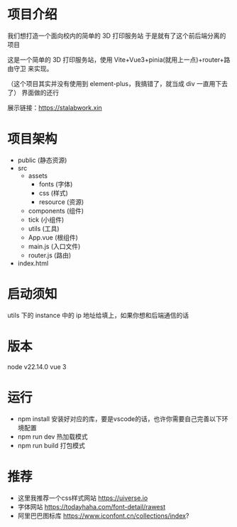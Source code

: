 # 项目介绍

我们想打造一个面向校内的简单的 3D 打印服务站
于是就有了这个前后端分离的项目

这是一个简单的 3D 打印服务站，使用 Vite+Vue3+pinia(就用上一点)+router+路由守卫 来实现。

（这个项目其实并没有使用到 element-plus，我搞错了，就当成 div 一直用下去了）
界面做的还行

展示链接：https://stalabwork.xin

# 项目架构

- public (静态资源)
- src
  - assets
    - fonts (字体)
    - css (样式)
    - resource (资源)
  - components (组件)
  - tick (小组件)
  - utils (工具)
  - App.vue (根组件)
  - main.js (入口文件)
  - router.js (路由)
- index.html

# 启动须知

utils 下的 instance 中的 ip 地址给填上，如果你想和后端通信的话

# 版本
node v22.14.0
vue 3

# 运行

- npm install 安装好对应的库，要是vscode的话，也许你需要自己完善以下环境配置
- npm run dev 热加载模式
- npm run build 打包模式

# 推荐
- 这里我推荐一个css样式网站
https://uiverse.io
- 字体网站
https://todayhaha.com/font-detail/rawest
- 阿里巴巴图标库
https://www.iconfont.cn/collections/index?
